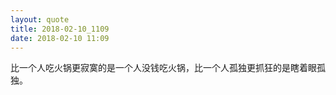 ```yaml
---
layout: quote
title: 2018-02-10_1109
date: 2018-02-10 11:09
---
```


比一个人吃火锅更寂寞的是一个人没钱吃火锅，比一个人孤独更抓狂的是瞎着眼孤独。